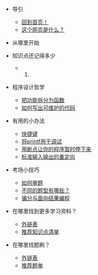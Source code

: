 <!-- docs/zh/_sidebar.md -->

* 导引
    * [回到首页！](/index.html)
    * [这个网页是什么？](README)

* 从哪里开始

* 知识点还记得多少
    * 1.

* 程序设计哲学
    * [把功能拆分为函数](./articles/philosophy/break_into_functions.md)
    * [如何写出可维护的代码](./articles/philosophy/code_properly.md)

* 有用的小办法
    * [快捷键](./articles/useful_tips/hotkeys.md)
    * [将printf用于调试](./articles/useful_tips/use_of_printf)
    * [用断点让你的程序暂时停下来](./articles/useful_tips/use_of_breakpoint)
    * [标准输入输出的重定向](./articles/useful_tips/io-redirecting.md)

* 考场小技巧
    * [如何审题](./articles/in_the_classroom/how-to-understand-a-quiz.md)
    * [不同的题型有哪些？](./articles/in_the_classroom/quiz-type.md)
    * [骗分与面向结果编程](./articles/in_the_classroom/cheat-guide.md)

* 在哪里找到更多学习资料？
    * [外链表](./articles/study_resources/link.md)
    * [推荐知识点清单](./articles/study_resources/list.md)

* 在哪里找题刷？
    * [外链表](./articles/exercise_resources/link.md)
    * [推荐题单](./articles/exercise_resources/list.md)